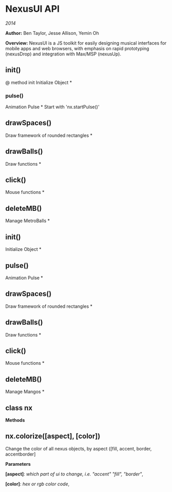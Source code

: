 NexusUI API
===========
*2014*

**Author:** Ben Taylor, Jesse Allison, Yemin Oh

**Overview:** NexusUI is a JS toolkit for easily designing musical interfaces for mobile apps and web browsers, with emphasis on rapid prototyping (nexusDrop) and integration with Max/MSP (nexusUp).

init()
------
@ method init
Initialize Object *

### pulse()
Animation Pulse *
Start with 'nx.startPulse()'

drawSpaces()
------------
Draw framework of rounded rectangles *

drawBalls()
-----------
Draw functions *

click()
-------
Mouse functions *

deleteMB()
----------
Manage MetroBalls *

init()
------
Initialize Object *

pulse()
-------
Animation Pulse *

drawSpaces()
------------
Draw framework of rounded rectangles *

drawBalls()
-----------
Draw functions *

click()
-------
Mouse functions *

deleteMB()
----------
Manage Mangos *

class nx
--------
**Methods**

nx.colorize(\[aspect\], \[color\])
----------------------------------
Change the color of all nexus objects, by aspect ([fill, accent, border, accentborder]


**Parameters**

**[aspect]**:  *which part of ui to change, i.e. "accent" "fill", "border"*,  


**[color]**:  *hex or rgb color code*,  


